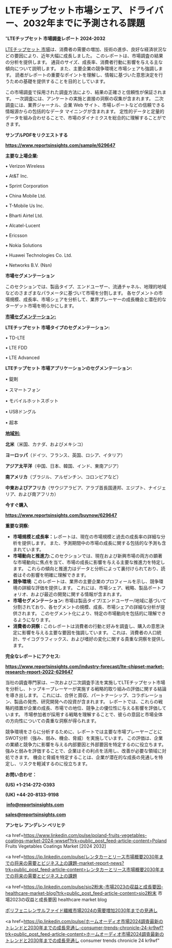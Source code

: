 # LTEチップセット市場シェア、ドライバー、2032年までに予測される課題

"<strong>LTEチップセット 市場調査レポート 2024-2032</strong>

<a href=https://www.reportsinsights.com/sample/629647>LTEチップセット 市場</a>は、消費者の需要の増加、技術の進歩、良好な経済状況などの要因により、近年大幅に成長しました。 このレポートは、市場調査の結果の分析を提供します。 通貨のサイズ、成長率、消費者行動に影響を与える主な傾向について説明します。 また、主要企業の競争環境と市場シェアも強調します。 読者がレポートの重要なポイントを理解し、情報に基づいた意思決定を行うための基礎を提供することを目的としています。

この市場調査で採用された調査方法により、結果の正確さと信頼性が保証されます。 一次調査には、アンケートの実施と直接の洞察の収集が含まれます。 二次調査には、業界ジャーナル、企業 Web サイト、市場レポートなどの信頼できる情報源からの包括的なデータ マイニングが含まれます。 定性的データと定量的データを組み合わせることで、市場のダイナミクスを総合的に理解することができます。

<strong><b>サンプルPDFをリクエストする</b></strong>

<a href=https://www.reportsinsights.com/sample/629647><strong><u>https://www.reportsinsights.com/sample/629647</u></strong></a>

<strong>主要な上場企業:</strong>

• Verizon Wireless

• At&T Inc.

• Sprint Corporation

• China Mobile Ltd.

• T-Mobile Us Inc.

• Bharti Airtel Ltd.

• Alcatel-Lucent

• Ericsson

• Nokia Solutions

• Huawei Technologies Co. Ltd.

• Networks B.V. (Nsn)

<strong>市場セグメンテーション</strong>

このセクションでは、製品タイプ、エンドユーザー、流通チャネル、地理的地域などのさまざまなパラメータに基づいて市場を分割します。 各セグメントの市場規模、成長率、市場シェアを分析して、業界プレーヤーの成長機会と潜在的なターゲット市場を明らかにします。

<strong><u>市場セグメンテーション</u></strong><strong><u>:</u></strong>

<strong>LTEチップセット 市場タイプのセグメンテーション:</strong>

• TD-LTE

• LTE FDD

• LTE Advanced

<strong>LTEチップセット 市場アプリケーションのセグメンテーション:</strong>

• 錠剤

• スマートフォン

• モバイルホットスポット

• USBドングル

• 超本

<strong><u>地域別</u></strong><strong><u>:</u></strong>

<strong>北米</strong>（米国、カナダ、およびメキシコ）

<strong>ヨーロッパ</strong>（ドイツ、フランス、英国、ロシア、イタリア）

<strong>アジア太平洋</strong>（中国、日本、韓国、インド、東南アジア）

<strong>南アメリカ</strong>（ブラジル、アルゼンチン、コロンビアなど）

<strong>中東およびアフリカ</strong>（サウジアラビア、アラブ首長国連邦、エジプト、ナイジェリア、および南アフリカ）

<strong>今すぐ購入</strong>

<a href=https://www.reportsinsights.com/buynow/629647><strong><u>https://www.reportsinsights.com/buynow/629647</u></strong></a>

<strong>重要な洞察:</strong>
<ul>
  <li><strong>市場規模と成長率：</strong>レポートは、現在の市場規模と過去の成長率の詳細な分析を提供します。 また、予測期間中の市場の成長に関する包括的な予測も含まれています。</li>
  <li><strong>市場動向と推進力:</strong>このセクションでは、現在および新興市場の両方の顕著な市場動向に焦点を当て、市場の成長に影響を与える主要な推進力を特定します。 これらの傾向と推進力はデータと分析によって裏付けられており、読者はその影響を明確に理解できます。</li>
  <li><strong>競争環境</strong>: このレポートは、業界の主要企業のプロフィールを示し、競争環境の詳細な評価を提供します。 これには、市場シェア、戦略、製品ポートフォリオ、および最近の開発に関する情報が含まれます。</li>
  <li><strong>市場セグメンテーション: </strong>市場は製品タイプ/エンドユーザー/地域に基づいて分割されており、各セグメントの規模、成長、市場シェアの詳細な分析が提供されます。 このセグメント化により、特定の市場動向を包括的に理解できるようになります。</li>
  <li><strong>消費者の洞察 : </strong>このレポートは消費者の行動と好みを調査し、購入の意思決定に影響を与える主要な要因を強調しています。 これは、消費者の人口統計、サイコグラフィックス、および嗜好の変化に関する貴重な洞察を提供します。</li>
</ul>
<strong>完全なレポートにアクセス:</strong>

<a href=https://www.reportsinsights.com/industry-forecast/lte-chipset-market-research-report-2022-629647><strong><u><b>https://www.reportsinsights.com/industry-forecast/lte-chipset-market-research-report-2022-629647</b></u></strong></a>

当社の調査専門家は、一次および二次調査手法を実施してLTEチップセット市場を分析し、トップキープレーヤーが実施する戦略的取り組みの評価に関する結論を導き出します。 これには、合併と買収、パートナーシップ、コラボレーション、製品の発売、研究開発への投資が含まれます。 レポートでは、これらの戦略的措置が企業の成長、市場での地位、競争上の優位性に与える影響を評価しています。 市場参加者が採用する戦略を理解することで、彼らの意図と市場全体の方向性についての貴重な洞察が得られます。

競争環境をさらに分析するために、レポートでは主要な市場プレーヤーごとにSWOT分析（強み、弱み、機会、脅威）を実施しています。 この評価は、企業の業績と競争力に影響を与える内部要因と外部要因を特定するのに役立ちます。 強みと弱みを評価することで、企業はその利点を活用し、改善が必要な領域に対処できます。 機会と脅威を特定することは、企業が潜在的な成長の見通しを特定し、リスクを軽減するのに役立ちます。

<strong>お問い合わせ：</strong>

<strong>(US) +1-214-272-0393</strong>

<strong>(UK) +44-20-8133-9198</strong>

<strong> </strong><a href=info@reportsinsights.com><strong><u>info@reportsinsights.com</u></strong></a>

<a href=sales@reportsinsights.com><strong><u>sales@reportsinsights.com</u></strong></a>

<strong>アンセレ アンデレン ベリヒテ</strong>

<a href=https://www.linkedin.com/pulse/poland-fruits-vegetables-coatings-market-2024-wwsef?trk=public_post_feed-article-content>Poland Fruits Vegetables Coatings Market [2024 2032]</a>

<a href=https://jp.linkedin.com/pulse/レンタカーとリース市場概要2030年までの将来の需要とビジネス上の課題-market-report-news?trk=public_post_feed-article-content>レンタカーとリース市場概要2030年までの将来の需要とビジネス上の課題</a>

<a href=https://jp.linkedin.com/pulse/sio2粉末-市場2023の収益と成長要因-healthcare-market-blog?trk=public_post_feed-article-content>sio2粉末 市場2023の収益と成長要因 healthcare market blog</a>

<a href=https://www.linkedin.com/pulse/ポリフェニレンサルファイド繊維市場2024の需要増加2030年までの見通し-community-market-research-gcowf/>ポリフェニレンサルファイド繊維市場2024の需要増加2030年までの見通し</a>

<a href=https://jp.linkedin.com/pulse/ホームオーディオ市場2024調査最新のトレンドと2030年までの成長見通し-consumer-trends-chronicle-24-kr9wf?trk=public_post_feed-article-content>ホームオーディオ市場2024調査最新のトレンドと2030年までの成長見通し consumer trends chronicle 24 kr9wf</a>"
